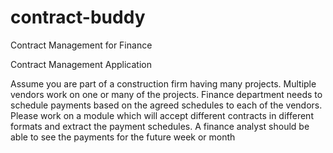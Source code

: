 # contract-buddy
Contract Management for Finance 

Contract Management Application

Assume you are part of a construction firm having many projects. Multiple vendors work on one or many of the projects. Finance department needs to schedule payments based on the agreed schedules to each of the vendors. Please work on a module which will accept different contracts in different formats and extract the payment schedules. A finance analyst should be able to see the payments for the future week or month